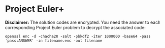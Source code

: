 # Project Euler+

**Disclaimer:** The solution codes are encrypted. You need the answer to each corresponding Project Euler problem to decrypt the associated code:
```
openssl enc -d -chacha20 -salt -pbkdf2 -iter 1000000 -base64 -pass 'pass:ANSWER' -in filename.enc -out filename
```
